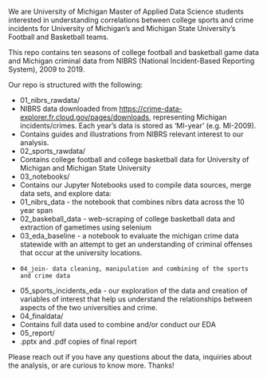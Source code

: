 We are University of Michigan Master of Applied Data Science students interested in understanding correlations between college sports and crime incidents for University of Michigan’s and Michigan State University’s Football and Basketball teams.

This repo contains ten seasons of college football and basketball game data and Michigan criminal data from NIBRS (National Incident-Based Reporting System), 2009 to 2019. 


Our repo is structured with the following:

-  01_nibrs_rawdata/
  -	 NIBRS data downloaded from https://crime-data-explorer.fr.cloud.gov/pages/downloads,  representing Michigan incidents/crimes. Each year’s data is stored as ‘MI-year’ (e.g. MI-2009).
  -	 Contains guides and illustrations from NIBRS relevant interest to our analysis.
-  02_sports_rawdata/ 
  -	 Contains college football and college basketball data for University of Michigan and Michigan State University
-  03_notebooks/ 
-  Contains our Jupyter Notebooks used to compile data sources, merge data sets, and explore data:
  -	 01_nibrs_data - the notebook that combines nibrs data across the 10 year span
  -	 02_baskeball_data - web-scraping of college basketball data and extraction of gametimes using selenium 
  -	 03_eda_baseline - a notebook to evaluate the michigan crime data statewide with an attempt to get an understanding of criminal offenses that occur at the university locations. 
  - 	04_join- data cleaning, manipulation and combining of the sports and crime data
  -	 05_sports_incidents_eda - our exploration of the data and creation of variables of interest that help us understand the relationships between aspects of the two universities and crime.
-  04_finaldata/
  -	 Contains full data used to combine and/or conduct our EDA
-  05_report/
  -	 .pptx and .pdf copies of final report


Please reach out if you have any questions about the data, inquiries about the analysis, or are curious to know more. Thanks!
